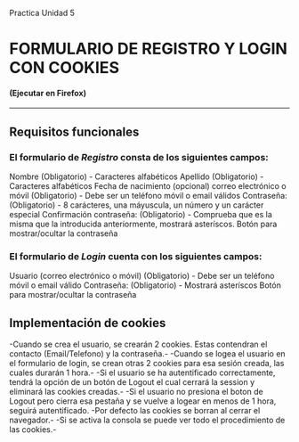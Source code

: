 Practica Unidad 5

# FORMULARIO DE REGISTRO Y LOGIN CON COOKIES
#### (Ejecutar en Firefox)
***

## Requisitos funcionales

### El formulario de ***Registro*** consta de los siguientes campos:

Nombre  (Obligatorio) - Caracteres alfabéticos
Apellido (Obligatorio) - Caracteres alfabéticos
Fecha de nacimiento (opcional)
correo electrónico o móvil (Obligatorio) - Debe ser un teléfono móvil o email válidos 
Contraseña: (Obligatorio) - 8 carácteres, una máyuscula, un número y un carácter especial
Confirmación contraseña: (Obligatorio) - Comprueba que es la misma que la introducida anteriormente, mostrará asteríscos.
Botón para mostrar/ocultar la contraseña

### El formulario de ***Login*** cuenta con los siguientes campos:

Usuario (correo electrónico o móvil) (Obligatorio) - Debe ser un teléfono móvil o email válido
Contraseña: (Obligatorio) -  Mostrará asteríscos
Botón para mostrar/ocultar la contraseña

## Implementación de cookies

-Cuando se crea el usuario, se crearán 2 cookies. Estas contendran el contacto (Email/Telefono) y la contraseña.-
-Cuando se logea el usuario en el formulario de login, se crean otras 2 cookies para esa sesión creada, las cuales durarán 1 hora.-
-Si el usuario se ha autentificado correctamente, tendrá la opción de un botón de Logout el cual cerrará la session y eliminará las cookies creadas.-
-Si el usuario no presiona el boton de Logout pero cierra esa pestaña y se vuelve a logear en menos de 1 hora, seguirá autentificado.
-Por defecto las cookies se borran al cerrar el navegador.-
-Si se activa la consola se puede ver todo el procedimiento de las cookies.-

